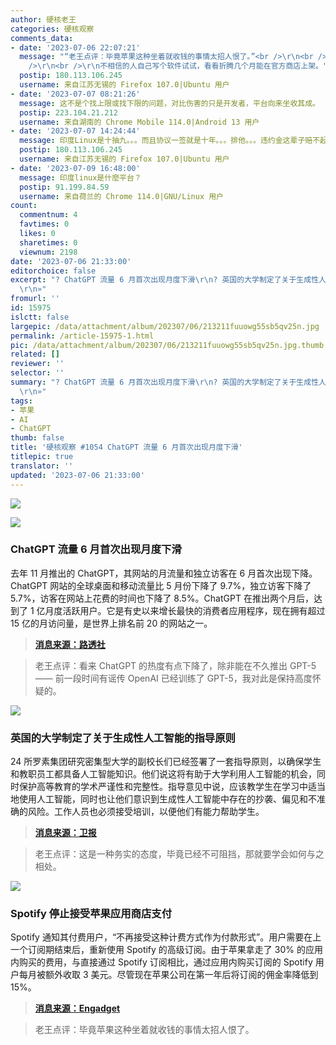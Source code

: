 ```yaml
---
author: 硬核老王
categories: 硬核观察
comments_data:
- date: '2023-07-06 22:07:21'
  message: "“老王点评：毕竟苹果这种坐着就收钱的事情太招人恨了。”<br />\r\n<br />\r\n苹果算良心了十抽三而已。印度Linux更狠。<br
    />\r\n<br />\r\n不相信的人自己写个软件试试，看看折腾几个月能在官方商店上架。"
  postip: 180.113.106.245
  username: 来自江苏无锡的 Firefox 107.0|Ubuntu 用户
- date: '2023-07-07 08:21:26'
  message: 这不是个找上限或找下限的问题，对比伤害的只是开发者，平台向来坐收其成。
  postip: 223.104.21.212
  username: 来自湖南的 Chrome Mobile 114.0|Android 13 用户
- date: '2023-07-07 14:24:44'
  message: 印度Linux是十抽九。。。而且协议一签就是十年。。。排他。。。违约金这辈子赔不起。。。
  postip: 180.113.106.245
  username: 来自江苏无锡的 Firefox 107.0|Ubuntu 用户
- date: '2023-07-09 16:48:00'
  message: 印度linux是什麼平台？
  postip: 91.199.84.59
  username: 来自荷兰的 Chrome 114.0|GNU/Linux 用户
count:
  commentnum: 4
  favtimes: 0
  likes: 0
  sharetimes: 0
  viewnum: 2198
date: '2023-07-06 21:33:00'
editorchoice: false
excerpt: "? ChatGPT 流量 6 月首次出现月度下滑\r\n? 英国的大学制定了关于生成性人工智能的指导原则\r\n? Spotify 停止接受苹果应用商店支付\r\n»
  \r\n»"
fromurl: ''
id: 15975
islctt: false
largepic: /data/attachment/album/202307/06/213211fuuowg55sb5qv25n.jpg
permalink: /article-15975-1.html
pic: /data/attachment/album/202307/06/213211fuuowg55sb5qv25n.jpg.thumb.jpg
related: []
reviewer: ''
selector: ''
summary: "? ChatGPT 流量 6 月首次出现月度下滑\r\n? 英国的大学制定了关于生成性人工智能的指导原则\r\n? Spotify 停止接受苹果应用商店支付\r\n»
  \r\n»"
tags:
- 苹果
- AI
- ChatGPT
thumb: false
title: '硬核观察 #1054 ChatGPT 流量 6 月首次出现月度下滑'
titlepic: true
translator: ''
updated: '2023-07-06 21:33:00'
---
```


![](/data/attachment/album/202307/06/213211fuuowg55sb5qv25n.jpg)


![](/data/attachment/album/202307/06/213226oo27oqozwozwj8q2.jpg)


### ChatGPT 流量 6 月首次出现月度下滑


去年 11 月推出的 ChatGPT，其网站的月流量和独立访客在 6 月首次出现下降。ChatGPT 网站的全球桌面和移动流量比 5 月份下降了 9.7%，独立访客下降了 5.7%，访客在网站上花费的时间也下降了 8.5%。ChatGPT 在推出两个月后，达到了 1 亿月度活跃用户。它是有史以来增长最快的消费者应用程序，现在拥有超过 15 亿的月访问量，是世界上排名前 20 的网站之一。



> 
> **[消息来源：路透社](https://www.reuters.com/technology/booming-traffic-openais-chatgpt-posts-first-ever-monthly-dip-june-similarweb-2023-07-05/)**
> 
> 
> 



> 
> 老王点评：看来 ChatGPT 的热度有点下降了，除非能在不久推出 GPT-5 —— 前一段时间有谣传 OpenAI 已经训练了 GPT-5，我对此是保持高度怀疑的。
> 
> 
> 


![](/data/attachment/album/202307/06/213243uyy56gribi65el5z.jpg)


### 英国的大学制定了关于生成性人工智能的指导原则


24 所罗素集团研究密集型大学的副校长们已经签署了一套指导原则，以确保学生和教职员工都具备人工智能知识。他们说这将有助于大学利用人工智能的机会，同时保护高等教育的学术严谨性和完整性。指导意见中说，应该教学生在学习中适当地使用人工智能，同时也让他们意识到生成性人工智能中存在的抄袭、偏见和不准确的风险。工作人员也必须接受培训，以便他们有能力帮助学生。



> 
> **[消息来源：卫报](https://www.theguardian.com/technology/2023/jul/04/uk-universities-draw-up-guiding-principles-on-generative-ai)**
> 
> 
> 



> 
> 老王点评：这是一种务实的态度，毕竟已经不可阻挡，那就要学会如何与之相处。
> 
> 
> 


![](/data/attachment/album/202307/06/213249lqoyxz044chzc74y.jpg)


### Spotify 停止接受苹果应用商店支付


Spotify 通知其付费用户，“不再接受这种计费方式作为付款形式”。用户需要在上一个订阅期结束后，重新使用 Spotify 的高级订阅。由于苹果拿走了 30% 的应用内购买的费用，与直接通过 Spotify 订阅相比，通过应用内购买订阅的 Spotify 用户每月被额外收取 3 美元。尽管现在苹果公司在第一年后将订阅的佣金率降低到 15%。



> 
> **[消息来源：Engadget](https://www.engadget.com/spotify-stops-accepting-payments-that-were-set-up-through-apples-app-store-211722624.html)**
> 
> 
> 



> 
> 老王点评：毕竟苹果这种坐着就收钱的事情太招人恨了。
> 
> 
>
